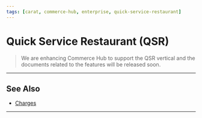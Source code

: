 ```yaml
---
tags: [carat, commerce-hub, enterprise, quick-service-restaurant]
---
```



# Quick Service Restaurant (QSR)

<!-- theme: danger -->
> We are enhancing Commerce Hub to support the QSR vertical and the documents related to the features will be released soon.

---

## See Also
- [Charges](?path=docs/Resources/API-Documents/Payments/Charges.md)

---
